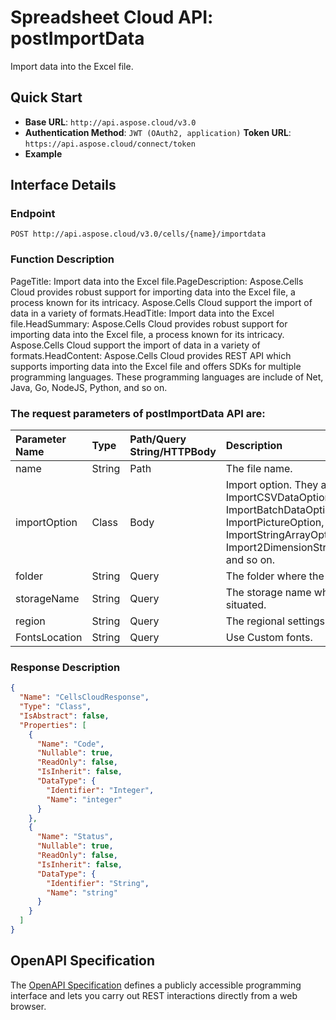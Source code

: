
# **Spreadsheet Cloud API: postImportData**

Import data into the Excel file. 


## **Quick Start**

- **Base URL**: `http://api.aspose.cloud/v3.0`
- **Authentication Method**: `JWT (OAuth2, application)`  **Token URL**: `https://api.aspose.cloud/connect/token`
- **Example** 

## **Interface Details**

### **Endpoint** 

```
POST http://api.aspose.cloud/v3.0/cells/{name}/importdata
```
### **Function Description**
PageTitle: Import data into the Excel file.PageDescription: Aspose.Cells Cloud provides robust support for importing data into the Excel file, a process known for its intricacy. Aspose.Cells Cloud support the import of data in a variety of formats.HeadTitle: Import data into the Excel file.HeadSummary: Aspose.Cells Cloud provides robust support for importing data into the Excel file, a process known for its intricacy. Aspose.Cells Cloud support the import of data in a variety of formats.HeadContent: Aspose.Cells Cloud provides  REST API which supports importing data into the Excel file and offers SDKs for multiple programming languages. These programming languages are include of Net, Java, Go, NodeJS, Python, and so on.

### The request parameters of **postImportData** API are: 

| Parameter Name | Type | Path/Query String/HTTPBody | Description | 
| :- | :- | :- |:- | 
|name|String|Path|The file name.|
|importOption|Class|Body|Import option. They are include of ImportCSVDataOption, ImportBatchDataOption, ImportPictureOption, ImportStringArrayOption, Import2DimensionStringArrayOption, and so on.  |
|folder|String|Query|The folder where the file is situated.|
|storageName|String|Query|The storage name where the file is situated.|
|region|String|Query|The regional settings for workbook.|
|FontsLocation|String|Query|Use Custom fonts.|

### **Response Description**
```json
{
  "Name": "CellsCloudResponse",
  "Type": "Class",
  "IsAbstract": false,
  "Properties": [
    {
      "Name": "Code",
      "Nullable": true,
      "ReadOnly": false,
      "IsInherit": false,
      "DataType": {
        "Identifier": "Integer",
        "Name": "integer"
      }
    },
    {
      "Name": "Status",
      "Nullable": true,
      "ReadOnly": false,
      "IsInherit": false,
      "DataType": {
        "Identifier": "String",
        "Name": "string"
      }
    }
  ]
}
```


## OpenAPI Specification

The [OpenAPI Specification](https://reference.aspose.cloud/cells/#/DataProcessingController/PostImportData) defines a publicly accessible programming interface and lets you carry out REST interactions directly from a web browser.

